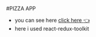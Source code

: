 #PIZZA APP
* you can see here [click here :point_left:](react-pizza-project-cnnpzleis-akyl05.vercel.app)
* here i used react-redux-toolkit 
